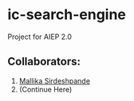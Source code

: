 # ic-search-engine
Project for AIEP 2.0
## Collaborators:
1. [Mallika Sirdeshpande](https://github.com/gall1frey)
2. (Continue Here)
